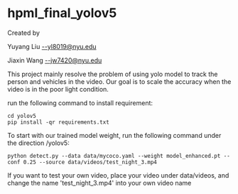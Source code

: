 # hpml_final_yolov5


Created by 

Yuyang Liu --yl8019@nyu.edu

Jiaxin Wang --jw7420@nyu.edu


This project mainly resolve the problem of using yolo model to track the person and vehicles in the video. Our goal is to scale the accuracy when the video is in the poor light condition.


run the following command to install requirement:

```
cd yolov5
pip install -qr requirements.txt
```

To start with our trained model weight, run the following command under the direction /yolov5:

```
python detect.py --data data/mycoco.yaml --weight model_enhanced.pt --conf 0.25 --source data/videos/test_night_3.mp4
```

If you want to test your own video, place your video under data/videos, and change the name 'test_night_3.mp4' into your own video name





